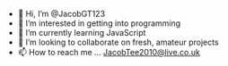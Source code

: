 - 👋 Hi, I’m @JacobGT123
- 👀 I’m interested in getting into programming
- 🌱 I’m currently learning JavaScript
- 💞️ I’m looking to collaborate on fresh, amateur projects
- 📫 How to reach me ... JacobTee2010@live.co.uk

<!---
JacobGT123/JacobGT123 is a ✨ special ✨ repository because its `README.md` (this file) appears on your GitHub profile.
You can click the Preview link to take a look at your changes.
--->
